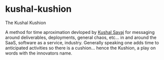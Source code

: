 # kushal-kushion
The Kushal Kushion

A method for time aproximation devloped by [Kushal Savaj](https://github.com/BoostKushal) for messaging around deliverables, deployments, general chaos, etc... in and around the SaaS, software as a service, industry. Generally speaking one adds time to anticipated activities so there is a cushion... hence the Kushion, a play on words with the innovators name. 
